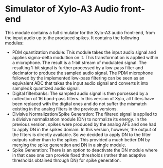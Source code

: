 # Simulator of Xylo-A3 Audio front-end
This module contains a full simulator for the Xylo-A3 audio front-end, from the input audio up to the produced spikes.
It contains the following modules:
- PDM quantization module: This module takes the input audio signal and applies sigma-delta modultion on it. This transformation is applied within a microphone. The result is a 1-bit stream of modulated signal. The resulting 1-bit signal is further processed by a low-pass filter and decimator to produce the sampled audio signal. The PDM microphone followed by the implemented low-pass filtering can be seen as an equivalent ADC that takes the input audio signal and converts it into sampled\& quantized audio signal.
- Digital filterbanks: The sampled audio signal is then porcessed by a collection of 16 band-pass filters. In this version of Xylo, all filters have been replaced with the digital ones and do not suffer the mismatch existing in the analog filters in the previous versions.
- Divisive Normalization/Spike Generation: The filtered signal is applied to a divisive normalization module (DN) to normalize its energy. In the previous version, spikes were produced by the analog AFE and one had to apply DN in the spikes domain. In this version, however, the output of the filters is directly available. So we decided to apply DN to the filter outputs rather than to the spikes. This provided a much better DN by merging the spike generation and DN in a single module.
- Spike Generation: There is an option to deactivate the DN module where in that case one can provide fixed thresholds (rather than adaptive thresholds obtained through DN) for spike generation.